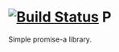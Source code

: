 [![Build Status](https://secure.travis-ci.org/rkatic/p.png)](http://travis-ci.org/rkatic/p)
P
=

Simple promise-a library.
